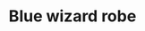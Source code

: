 ---
layout: item
title: Blue wizard robe
item-id: 577
datatable: true
id: 577
name: "Blue wizard robe"
monsters:
  - id: 3257
    name: "Wizard"
    combat_level: 9
    wiki_url: "https://oldschool.runescape.wiki/w/Wizard"
    drops:
      - quantity: "1"
        noted: false
        rarity: 0.0546875
---